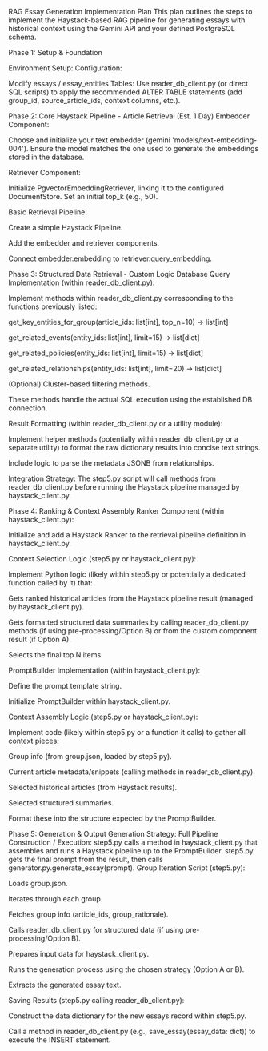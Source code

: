 RAG Essay Generation Implementation Plan
This plan outlines the steps to implement the Haystack-based RAG pipeline for generating essays with historical context using the Gemini API and your defined PostgreSQL schema.

Phase 1: Setup & Foundation

Environment Setup:
Configuration:

Modify essays / essay_entities Tables: Use reader_db_client.py (or direct SQL scripts) to apply the recommended ALTER TABLE statements (add group_id, source_article_ids, context columns, etc.).

Phase 2: Core Haystack Pipeline - Article Retrieval (Est. 1 Day)
Embedder Component:

Choose and initialize your text embedder (gemini 'models/text-embedding-004'). Ensure the model matches the one used to generate the embeddings stored in the database.

Retriever Component:

Initialize PgvectorEmbeddingRetriever, linking it to the configured DocumentStore. Set an initial top_k (e.g., 50).

Basic Retrieval Pipeline:

Create a simple Haystack Pipeline.

Add the embedder and retriever components.

Connect embedder.embedding to retriever.query_embedding.

Phase 3: Structured Data Retrieval - Custom Logic
Database Query Implementation (within reader_db_client.py):

Implement methods within reader_db_client.py corresponding to the functions previously listed:

get_key_entities_for_group(article_ids: list[int], top_n=10) -> list[int]

get_related_events(entity_ids: list[int], limit=15) -> list[dict]

get_related_policies(entity_ids: list[int], limit=15) -> list[dict]

get_related_relationships(entity_ids: list[int], limit=20) -> list[dict]

(Optional) Cluster-based filtering methods.

These methods handle the actual SQL execution using the established DB connection.

Result Formatting (within reader_db_client.py or a utility module):

Implement helper methods (potentially within reader_db_client.py or a separate utility) to format the raw dictionary results into concise text strings.

Include logic to parse the metadata JSONB from relationships.

Integration Strategy:
The step5.py script will call methods from reader_db_client.py before running the Haystack pipeline managed by haystack_client.py.

Phase 4: Ranking & Context Assembly
Ranker Component (within haystack_client.py):

Initialize and add a Haystack Ranker to the retrieval pipeline definition in haystack_client.py.

Context Selection Logic (step5.py or haystack_client.py):

Implement Python logic (likely within step5.py or potentially a dedicated function called by it) that:

Gets ranked historical articles from the Haystack pipeline result (managed by haystack_client.py).

Gets formatted structured data summaries by calling reader_db_client.py methods (if using pre-processing/Option B) or from the custom component result (if Option A).

Selects the final top N items.

PromptBuilder Implementation (within haystack_client.py):

Define the prompt template string.

Initialize PromptBuilder within haystack_client.py.

Context Assembly Logic (step5.py or haystack_client.py):

Implement code (likely within step5.py or a function it calls) to gather all context pieces:

Group info (from group.json, loaded by step5.py).

Current article metadata/snippets (calling methods in reader_db_client.py).

Selected historical articles (from Haystack results).

Selected structured summaries.

Format these into the structure expected by the PromptBuilder.

Phase 5: Generation & Output
Generation Strategy:
Full Pipeline Construction / Execution:
step5.py calls a method in haystack_client.py that assembles and runs a Haystack pipeline up to the PromptBuilder. step5.py gets the final prompt from the result, then calls generator.py.generate_essay(prompt).
Group Iteration Script (step5.py):

Loads group.json.

Iterates through each group.

Fetches group info (article_ids, group_rationale).

Calls reader_db_client.py for structured data (if using pre-processing/Option B).

Prepares input data for haystack_client.py.

Runs the generation process using the chosen strategy (Option A or B).

Extracts the generated essay text.

Saving Results (step5.py calling reader_db_client.py):

Construct the data dictionary for the new essays record within step5.py.

Call a method in reader_db_client.py (e.g., save_essay(essay_data: dict)) to execute the INSERT statement.
